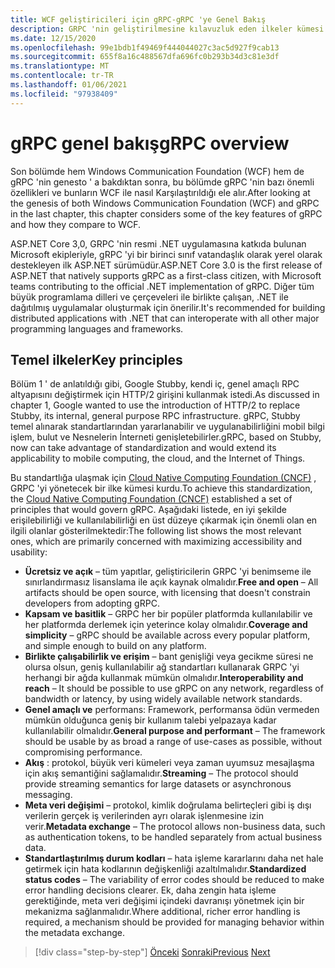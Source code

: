 ```yaml
---
title: WCF geliştiricileri için gRPC-gRPC 'ye Genel Bakış
description: GRPC 'nin geliştirilmesine kılavuzluk eden ilkeler kümesi hakkında bilgi edinin.
ms.date: 12/15/2020
ms.openlocfilehash: 99e1bdb1f49469f444044027c3ac5d927f9cab13
ms.sourcegitcommit: 655f8a16c488567dfa696fc0b293b34d3c81e3df
ms.translationtype: MT
ms.contentlocale: tr-TR
ms.lasthandoff: 01/06/2021
ms.locfileid: "97938409"
---
```

# <a name="grpc-overview"></a><span data-ttu-id="8611d-103">gRPC genel bakış</span><span class="sxs-lookup"><span data-stu-id="8611d-103">gRPC overview</span></span>

<span data-ttu-id="8611d-104">Son bölümde hem Windows Communication Foundation (WCF) hem de gRPC 'nin genesto ' a bakdıktan sonra, bu bölümde gRPC 'nin bazı önemli özellikleri ve bunların WCF ile nasıl Karşılaştırıldığı ele alır.</span><span class="sxs-lookup"><span data-stu-id="8611d-104">After looking at the genesis of both Windows Communication Foundation (WCF) and gRPC in the last chapter, this chapter considers some of the key features of gRPC and how they compare to WCF.</span></span>

<span data-ttu-id="8611d-105">ASP.NET Core 3,0, GRPC 'nin resmi .NET uygulamasına katkıda bulunan Microsoft ekipleriyle, gRPC 'yi bir birinci sınıf vatandaşlık olarak yerel olarak destekleyen ilk ASP.NET sürümüdür.</span><span class="sxs-lookup"><span data-stu-id="8611d-105">ASP.NET Core 3.0 is the first release of ASP.NET that natively supports gRPC as a first-class citizen, with Microsoft teams contributing to the official .NET implementation of gRPC.</span></span> <span data-ttu-id="8611d-106">Diğer tüm büyük programlama dilleri ve çerçeveleri ile birlikte çalışan, .NET ile dağıtılmış uygulamalar oluşturmak için önerilir.</span><span class="sxs-lookup"><span data-stu-id="8611d-106">It's recommended for building distributed applications with .NET that can interoperate with all other major programming languages and frameworks.</span></span>

## <a name="key-principles"></a><span data-ttu-id="8611d-107">Temel ilkeler</span><span class="sxs-lookup"><span data-stu-id="8611d-107">Key principles</span></span>

<span data-ttu-id="8611d-108">Bölüm 1 ' de anlatıldığı gibi, Google Stubby, kendi iç, genel amaçlı RPC altyapısını değiştirmek için HTTP/2 girişini kullanmak istedi.</span><span class="sxs-lookup"><span data-stu-id="8611d-108">As discussed in chapter 1, Google wanted to use the introduction of HTTP/2 to replace Stubby, its internal, general purpose RPC infrastructure.</span></span> <span data-ttu-id="8611d-109">gRPC, Stubby temel alınarak standartlarından yararlanabilir ve uygulanabilirliğini mobil bilgi işlem, bulut ve Nesnelerin İnterneti genişletebilirler.</span><span class="sxs-lookup"><span data-stu-id="8611d-109">gRPC, based on Stubby, now can take advantage of standardization and would extend its applicability to mobile computing, the cloud, and the Internet of Things.</span></span>

<span data-ttu-id="8611d-110">Bu standartlığa ulaşmak için [Cloud Native Computing Foundation (CNCF)](https://www.cncf.io/) , GRPC 'yi yönetecek bir ilke kümesi kurdu.</span><span class="sxs-lookup"><span data-stu-id="8611d-110">To achieve this standardization, the [Cloud Native Computing Foundation (CNCF)](https://www.cncf.io/) established a set of principles that would govern gRPC.</span></span> <span data-ttu-id="8611d-111">Aşağıdaki listede, en iyi şekilde erişilebilirliği ve kullanılabilirliği en üst düzeye çıkarmak için önemli olan en ilgili olanlar gösterilmektedir:</span><span class="sxs-lookup"><span data-stu-id="8611d-111">The following list shows the most relevant ones, which are primarily concerned with maximizing accessibility and usability:</span></span>

- <span data-ttu-id="8611d-112">**Ücretsiz ve açık** – tüm yapıtlar, geliştiricilerin GRPC 'yi benimseme ile sınırlandırmasız lisanslama ile açık kaynak olmalıdır.</span><span class="sxs-lookup"><span data-stu-id="8611d-112">**Free and open** – All artifacts should be open source, with licensing that doesn't constrain developers from adopting gRPC.</span></span>
- <span data-ttu-id="8611d-113">**Kapsam ve basitlik** – GRPC her bir popüler platformda kullanılabilir ve her platformda derlemek için yeterince kolay olmalıdır.</span><span class="sxs-lookup"><span data-stu-id="8611d-113">**Coverage and simplicity** – gRPC should be available across every popular platform, and simple enough to build on any platform.</span></span>
- <span data-ttu-id="8611d-114">**Birlikte çalışabilirlik ve erişim** – bant genişliği veya gecikme süresi ne olursa olsun, geniş kullanılabilir ağ standartları kullanarak GRPC 'yi herhangi bir ağda kullanmak mümkün olmalıdır.</span><span class="sxs-lookup"><span data-stu-id="8611d-114">**Interoperability and reach** – It should be possible to use gRPC on any network, regardless of bandwidth or latency, by using widely available network standards.</span></span>
- <span data-ttu-id="8611d-115">**Genel amaçlı ve** performans: Framework, performansa ödün vermeden mümkün olduğunca geniş bir kullanım talebi yelpazaya kadar kullanılabilir olmalıdır.</span><span class="sxs-lookup"><span data-stu-id="8611d-115">**General purpose and performant** – The framework should be usable by as broad a range of use-cases as possible, without compromising performance.</span></span>
- <span data-ttu-id="8611d-116">**Akış** : protokol, büyük veri kümeleri veya zaman uyumsuz mesajlaşma için akış semantiğini sağlamalıdır.</span><span class="sxs-lookup"><span data-stu-id="8611d-116">**Streaming** – The protocol should provide streaming semantics for large datasets or asynchronous messaging.</span></span>
- <span data-ttu-id="8611d-117">**Meta veri değişimi** – protokol, kimlik doğrulama belirteçleri gibi iş dışı verilerin gerçek iş verilerinden ayrı olarak işlenmesine izin verir.</span><span class="sxs-lookup"><span data-stu-id="8611d-117">**Metadata exchange** – The protocol allows non-business data, such as authentication tokens, to be handled separately from actual business data.</span></span>
- <span data-ttu-id="8611d-118">**Standartlaştırılmış durum kodları** – hata işleme kararlarını daha net hale getirmek için hata kodlarının değişkenliği azaltılmalıdır.</span><span class="sxs-lookup"><span data-stu-id="8611d-118">**Standardized status codes** – The variability of error codes should be reduced to make error handling decisions clearer.</span></span> <span data-ttu-id="8611d-119">Ek, daha zengin hata işleme gerektiğinde, meta veri değişimi içindeki davranışı yönetmek için bir mekanizma sağlanmalıdır.</span><span class="sxs-lookup"><span data-stu-id="8611d-119">Where additional, richer error handling is required, a mechanism should be provided for managing behavior within the metadata exchange.</span></span>

>[!div class="step-by-step"]
><span data-ttu-id="8611d-120">[Önceki](introduction.md) 
> [Sonraki](approach.md)</span><span class="sxs-lookup"><span data-stu-id="8611d-120">[Previous](introduction.md)
[Next](approach.md)</span></span>
